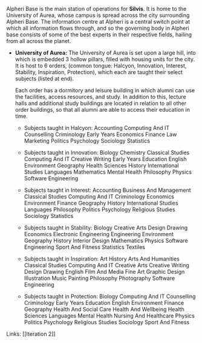 Alpheri Base is the main station of operations for **Silvis**. It is home to the University of Aurea, whose campus is spread across the city surrounding Alpheri Base. The information centre at Alpheri is a central switch point at which all information flows through, and so the governing body in Alpheri base consists of some of the best experts in their respective fields, hailing from all across the planet.

* **University of Aurea:**
     The University of Aurea is set upon a large hill, into which is embedded 3 hollow pillars, filled with housing units for the city. It is host to 6 orders, (common tongue: Halcyon, Innovation, Interest, Stability, Inspiration, Protection), which each are taught their select subjects (listed at end).
    
     Each order has a dormitory and leisure building in which alumni can use the facilities, access resources, and study. In addition to this, lecture halls and additional study buildings are located in relation to all other order buildings, so that all alumni are able to access their education in time.
    
     * Subjects taught in Halcyon:
         Accounting
         Computing And IT
         Counselling
         Criminology
         Early Years
         Economics
         Finance
         Law
         Marketing
         Politics
         Psychology
         Sociology
         Statistics
    
    * Subjects taught in Innovation:
         Biology
         Chemistry
         Classical Studies
         Computing And IT
         Creative Writing
         Early Years
         Education
         English
         Environment
         Geography
         Health Sciences
         History
         International Studies
         Languages
         Mathematics
         Mental Health
         Philosophy
         Physics
         Software Engineering
    
    * Subjects taught in Interest:
         Accounting
         Business And Management
         Classical Studies
         Computing And IT
         Criminology
         Economics
         Environment
         Finance
         Geography
         History
         International Studies
         Languages
         Philosophy
         Politics
         Psychology
         Religious Studies
         Sociology
         Statistics
    
    * Subjects taught in Stability:
         Biology
         Creative Arts
         Design
         Drawing
         Economics
         Electronic Engineering
         Engineering
         Environment
         Geography
         History
         Interior Design
         Mathematics
         Physics
         Software Engineering
         Sport And Fitness
         Statistics
         Textiles
    
    * Subjects taught in Inspiration:
         Art History
         Arts And Humanities
         Classical Studies
         Computing And IT
         Creative Arts
         Creative Writing
         Design
         Drawing
         English
         Film And Media
         Fine Art
         Graphic Design
         Illustration
         Music
         Painting
         Philosophy
         Photography
         Software Engineering
    
    * Subjects taught in Protection:
         Biology
         Computing And IT
         Counselling
         Criminology
         Early Years
         Education
         English
         Environment
         Finance
         Geography
         Health And Social Care
         Health And Wellbeing
         Health Sciences
         Languages
         Mental Health
         Nursing And Healthcare
         Physics
         Politics
         Psychology
         Religious Studies
         Sociology
         Sport And Fitness

Links:
[[Iteration 2]]
